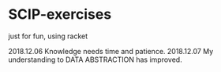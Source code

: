 # SCIP-exercises
  just for fun, using racket

  2018.12.06 Knowledge needs time and patience.
  2018.12.07 My understanding to DATA ABSTRACTION has improved.
